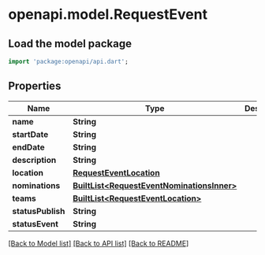 # openapi.model.RequestEvent

## Load the model package
```dart
import 'package:openapi/api.dart';
```

## Properties
Name | Type | Description | Notes
------------ | ------------- | ------------- | -------------
**name** | **String** |  | 
**startDate** | **String** |  | 
**endDate** | **String** |  | 
**description** | **String** |  | 
**location** | [**RequestEventLocation**](RequestEventLocation.md) |  | 
**nominations** | [**BuiltList&lt;RequestEventNominationsInner&gt;**](RequestEventNominationsInner.md) |  | 
**teams** | [**BuiltList&lt;RequestEventLocation&gt;**](RequestEventLocation.md) |  | 
**statusPublish** | **String** |  | 
**statusEvent** | **String** |  | 

[[Back to Model list]](../README.md#documentation-for-models) [[Back to API list]](../README.md#documentation-for-api-endpoints) [[Back to README]](../README.md)


